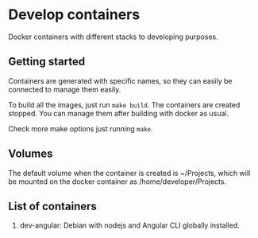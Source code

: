 # Develop containers

Docker containers with different stacks to developing purposes.

## Getting started

Containers are generated with specific names, so they can easily be connected to manage them easily.

To build all the images, just run `make build`. The containers are created stopped. You can manage them after building with docker as usual.

Check more make options just running `make`.

## Volumes

The default volume when the container is created is ~/Projects, which will be mounted on the docker container as /home/developer/Projects.

## List of containers

1. dev-angular: Debian with nodejs and Angular CLI globally installed.

